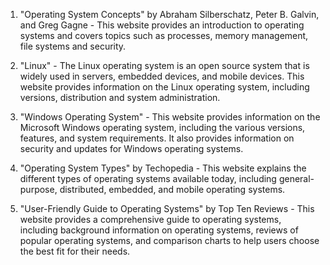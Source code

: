 

1. "Operating System Concepts" by Abraham Silberschatz, Peter B. Galvin, and Greg Gagne - This website provides an introduction to operating systems and covers topics such as processes, memory management, file systems and security.

2. "Linux" - The Linux operating system is an open source system that is widely used in servers, embedded devices, and mobile devices. This website provides information on the Linux operating system, including versions, distribution and system administration.

3. "Windows Operating System" - This website provides information on the Microsoft Windows operating system, including the various versions, features, and system requirements. It also provides information on security and updates for Windows operating systems.

4. "Operating System Types" by Techopedia - This website explains the different types of operating systems available today, including general-purpose, distributed, embedded, and mobile operating systems.

5. "User-Friendly Guide to Operating Systems" by Top Ten Reviews - This website provides a comprehensive guide to operating systems, including background information on operating systems, reviews of popular operating systems, and comparison charts to help users choose the best fit for their needs.